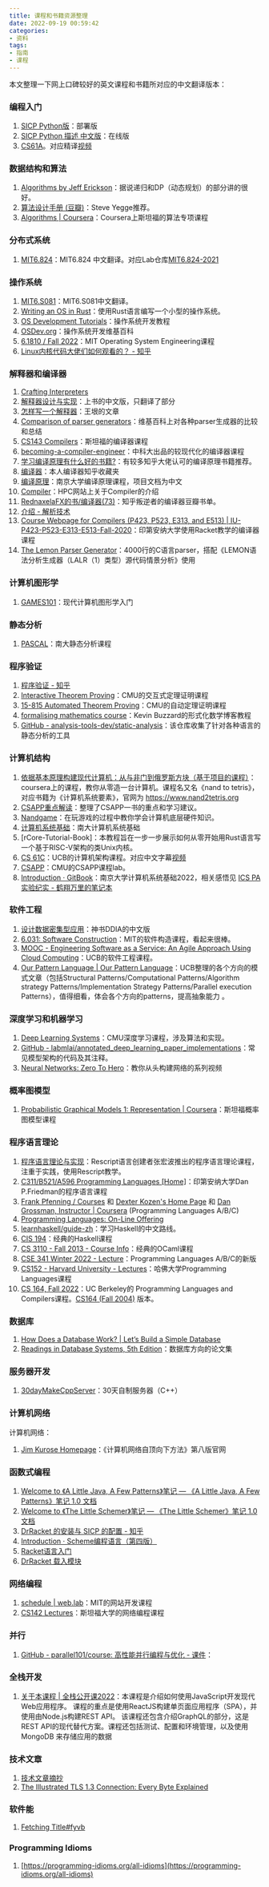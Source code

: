 ```yaml
---
title: 课程和书籍资源整理
date: 2022-09-19 00:59:42
categories:
- 资料
tags:
- 指南
- 课程
---
```

本文整理一下网上口碑较好的英文课程和书籍所对应的中文翻译版本：
<!--more-->

### 编程入门
1. [SICP Python版](https://github.com/apachecn/sicp-py-zh)：部署版
2. [SICP Python 描述 中文版](https://wizardforcel.gitbooks.io/sicp-py/content/)：在线版
3. [CS61A](https://inst.eecs.berkeley.edu/~cs61a/sp21/)。对应精译[视频](https://www.bilibili.com/video/BV1v64y1Q78o)

### 数据结构和算法
1. [Algorithms by Jeff Erickson](http://jeffe.cs.illinois.edu/teaching/algorithms/)：据说递归和DP（动态规划）的部分讲的很好。
2. [算法设计手册 (豆瓣)](https://book.douban.com/subject/4048566/)：Steve Yegge推荐。
3. [Algorithms | Coursera](https://www.coursera.org/specializations/algorithms#courses)：Coursera上斯坦福的算法专项课程

### 分布式系统
1. [MIT6.824](https://mit-public-courses-cn-translatio.gitbook.io/mit6-824/)：MIT6.824 中文翻译。对应Lab仓库[MIT6.824-2021](https://github.com/OneSizeFitsQuorum/MIT6.824-2021)

### 操作系统
1. [MIT6.S081](https://mit-public-courses-cn-translatio.gitbook.io/mit6-s081/)：MIT6.S081中文翻译。
2. [Writing an OS in Rust](https://os.phil-opp.com/)：使用Rust语言编写一个小型的操作系统。
3. [OS Development Tutorials](http://www.osdever.net/tutorials/)：操作系统开发教程
4. [OSDev.org](http://www.osdev.org/)：操作系统开发维基百科
5. [6.1810 / Fall 2022](https://pdos.csail.mit.edu/6.828/2022/index.html)：MIT Operating System Engineering课程
6. [Linux内核代码大佬们如何观看的？ - 知乎](https://www.zhihu.com/question/439569498/answer/1693330823)

### 解释器和编译器
1. [Crafting Interpreters](https://craftinginterpreters.com/contents.html)
2. [解释器设计与实现](https://zihengcat.github.io/crafting-interpreters-zh-cn/)：上书的中文版，只翻译了部分
3. [怎样写一个解释器](https://www.yinwang.org/blog-cn/2012/08/01/interpreter)：王垠的文章
4. [Comparison of parser generators](https://en.wikipedia.org/wiki/Comparison_of_parser_generators)：维基百科上对各种parser生成器的比较和总结
5. [CS143 Compilers](http://web.stanford.edu/class/cs143/)：斯坦福的编译器课程
6. [becoming-a-compiler-engineer](https://github.com/lazyparser/becoming-a-compiler-engineer)：中科大出品的较现代化的编译器课程
7. [学习编译原理有什么好的书籍?](https://www.zhihu.com/question/315313590/answer/626705164)：有较多知乎大佬认可的编译原理书籍推荐。
8. [编译器](https://www.zhihu.com/collection/699187877)：本人编译器知乎收藏夹
9. [编译原理](https://silverbullettt.bitbucket.io/courses/compiler-2022/index.html)：南京大学编译原理课程，项目文档为中文
10. [Compiler](https://hpc-wiki.info/hpc/Compiler)：HPC网站上关于Compiler的介绍
11. [RednaxelaFX的书/编译器(73)](https://book.douban.com/people/RednaxelaFX/all?sort=rating&start=0&tag=%E7%BC%96%E8%AF%91%E5%99%A8&mode=grid&tags_sort=count)：知乎叛逆者的编译器豆瓣书单。
12. [介绍 - 解析技术](http://parsing-techniques.duguying.net/)
13. [Course Webpage for Compilers (P423, P523, E313, and E513) | IU-P423-P523-E313-E513-Fall-2020](https://iucompilercourse.github.io/IU-P423-P523-E313-E513-Fall-2020/)：印第安纳大学使用Racket教学的编译器课程
14. [The Lemon Parser Generator](https://sqlite.org/src/doc/trunk/doc/lemon.html)：4000行的C语言parser，搭配《LEMON语法分析生成器（LALR（1）类型）源代码情景分析》使用

### 计算机图形学
1. [GAMES101](https://sites.cs.ucsb.edu/~lingqi/teaching/games101.html)：现代计算机图形学入门

### 静态分析
1. [PASCAL](https://pascal-group.bitbucket.io/teaching.html)：南大静态分析课程

### 程序验证
1. [程序验证 - 知乎](https://www.zhihu.com/column/c_1311359270597419008)
2. [Interactive Theorem Proving](https://www.andrew.cmu.edu/user/avigad/itp/)：CMU的交互式定理证明课程
3. [15-815 Automated Theorem Proving](https://www.cs.cmu.edu/~fp/courses/atp/)：CMU的自动定理证明课程
4. [formalising mathematics course](https://xenaproject.wordpress.com/category/imperial/formalising-mathematics-course/)：Kevin Buzzard的形式化数学博客教程
5. [GitHub - analysis-tools-dev/static-analysis](https://github.com/analysis-tools-dev/static-analysis#writing)：该仓库收集了针对各种语言的静态分析的工具

### 计算机结构
1. [依据基本原理构建现代计算机：从与非门到俄罗斯方块（基于项目的课程）](https://www.coursera.org/learn/build-a-computer)：coursera上的课程，教你从零造一台计算机。课程名又名《nand to tetris》，对应书籍为《计算机系统要素》，官网为 https://www.nand2tetris.org
2. [CSAPP重点解读](https://fengmuzi2003.gitbook.io/csapp3e/)：整理了CSAPP一书的重点和学习建议。
3. [Nandgame](https://nandgame.com/)：在玩游戏的过程中教你学会计算机底层硬件知识。
4. [计算机系统基础](https://nju-projectn.github.io/ics-pa-gitbook/ics2022/index.html)：南大计算机系统基础
5. [rCore-Tutorial-Book]：本教程旨在一步一步展示如何从零开始用Rust语言写一个基于RISC-V架构的类Unix内核。
6. [CS 61C](https://inst.eecs.berkeley.edu/~cs61c/sp22/)：UCB的计算机架构课程。对应中文字幕[视频](https://www.bilibili.com/video/BV1Lu411X7u7)
7. [CSAPP](http://csapp.cs.cmu.edu/3e/labs.html)：CMU的CSAPP课程lab。
8. [Introduction · GitBook](https://nju-projectn.github.io/ics-pa-gitbook/ics2022/)：南京大学计算机系统基础2022，相关感悟见 [ICS PA 实验纪实 - 鹤翔万里的笔记本](https://note.tonycrane.cc/cs/system/pa/)
### 软件工程
1. [设计数据密集型应用](http://ddia.vonng.com/#/)：神书DDIA的中文版
2. [6.031: Software Construction](http://web.mit.edu/6.031/www/sp21/)：MIT的软件构造课程，看起来很棒。
3. [MOOC - Engineering Software as a Service: An Agile Approach Using Cloud Computing](http://www.saasbook.info/courses)：UCB的软件工程课程。
4. [Our Pattern Language | Our Pattern Language](https://patterns.eecs.berkeley.edu/?page_id=98)：UCB整理的各个方向的模式文章（包括Structural Patterns/Computational Patterns/Algorithm strategy Patterns/Implementation Strategy Patterns/Parallel execution Patterns），值得细看，体会各个方向的patterns，提高抽象能力 。


### 深度学习和机器学习
1. [Deep Learning Systems](https://dlsyscourse.org/)：CMU深度学习课程，涉及算法和实现。
2. [GitHub - labmlai/annotated_deep_learning_paper_implementations](https://github.com/labmlai/annotated_deep_learning_paper_implementations)：常见模型架构的代码及其注释。
3. [Neural Networks: Zero To Hero](https://karpathy.ai/zero-to-hero.html)：教你从头构建网络的系列视频

### 概率图模型
1. [Probabilistic Graphical Models 1: Representation | Coursera](https://www.coursera.org/learn/probabilistic-graphical-models)：斯坦福概率图模型课程

### 程序语言理论
1. [程序语言理论与实现](https://bobzhang.github.io/courses/)：Rescript语言创建者张宏波推出的程序语言理论课程，注重于实践，使用Rescript教学。
2.  [C311/B521/A596 Programming Languages [Home]](https://cgi.luddy.indiana.edu/~c311/doku.php?id=home)：印第安纳大学Dan P.Friedman的程序语言课程
3. [Frank Pfenning / Courses](https://www.cs.cmu.edu/~fp/courses.html) 和 [Dexter Kozen's Home Page](https://www.cs.cornell.edu/~kozen/#Courses) 和 [Dan Grossman, Instructor | Coursera](https://www.coursera.org/instructor/~873260)[]() (Programming Languages A/B/C)
4. [Programming Languages: On-Line Offering](https://cs.brown.edu/courses/cs173/2012/OnLine/)
5. [learnhaskell/guide-zh](https://github.com/bitemyapp/learnhaskell/blob/master/guide-zh_CN.md)：学习Haskell的中文路线。
6. [CIS 194](https://www.seas.upenn.edu/~cis1940/spring13/lectures.html)：经典的Haskell课程
7. [CS 3110 - Fall 2013 - Course Info](http://www.cs.cornell.edu/courses/cs3110/2013fa/course_info.php)：经典的OCaml课程
8. [CSE 341 Winter 2022 - Lecture](https://sites.google.com/cs.washington.edu/cse341winter2022/lecture)：Programming Languages A/B/C的新版
9. [CS152 - Harvard University - Lectures](https://groups.seas.harvard.edu/courses/cs152/2015sp/schedule.html)：哈佛大学Programming Languages课程
10. [CS 164, Fall 2022](https://inst.eecs.berkeley.edu/~cs164/fa22/)：UC Berkeley的 Programming Languages and Compilers课程。[CS164 (Fall 2004)](https://inst.eecs.berkeley.edu/~cs164/fa04/) 版本。

### 数据库
1. [How Does a Database Work? | Let’s Build a Simple Database](https://cstack.github.io/db_tutorial/)
2. [Readings in Database Systems, 5th Edition](http://www.redbook.io/)：数据库方向的论文集

### 服务器开发
1. [30dayMakeCppServer](https://github.com/yuesong-feng/30dayMakeCppServer)：30天自制服务器（C++）

### 计算机网络
计算机网络：
1. [Jim Kurose Homepage](https://gaia.cs.umass.edu/kurose_ross/wireshark.php)：《计算机网络自顶向下方法》第八版官网

### 函数式编程
1. [Welcome to 《A Little Java, A Few Patterns》笔记 — 《A Little Java, A Few Patterns》笔记 1.0 文档](https://a-little-java-a-few-patterns.readthedocs.io/zh_CN/latest/index.html)
2. [Welcome to 《The Little Schemer》笔记 — 《The Little Schemer》笔记 1.0 文档](https://the-little-schemer.readthedocs.io/zh_CN/latest/index.html)
3. [DrRacket 的安装与 SICP 的配置 - 知乎](https://zhuanlan.zhihu.com/p/37056659)
4. [Introduction · Scheme编程语言（第四版）](https://uternet.gitbooks.io/tspl-v4-cn/content/)
5. [Racket语言入门](https://tyrchen.github.io/racket-book/begin.html)
6. [DrRacket 载入模块](http://xbluer.github.io/note/2013/12/04/drracket_include_module/)

### 网络编程
1. [schedule | web.lab](https://weblab.mit.edu/schedule/)：MIT的网站开发课程
2. [CS142 Lectures](https://web.stanford.edu/class/cs142/lectures.html)：斯坦福大学的网络编程课程

### 并行
1. [GitHub - parallel101/course: 高性能并行编程与优化 - 课件](https://github.com/parallel101/course)：

### 全栈开发
1. [关于本课程 | 全栈公开课2022](https://fullstackopen.com/zh/about)：本课程是介绍如何使用JavaScript开发现代Web应用程序。 课程的重点是使用ReactJS构建单页面应用程序（SPA），并使用由Node.js构建REST API。 该课程还包含介绍GraphQL的部分，这是REST API的现代替代方案。课程还包括测试、配置和环境管理，以及使用 MongoDB 来存储应用的数据

### 技术文章
1. [技术文章摘抄](http://learn.lianglianglee.com/)
2. [The Illustrated TLS 1.3 Connection: Every Byte Explained](https://tls13.xargs.org/)

### 软件能
1. [Fetching Title#fyvb](https://www.figma.com/best-practices/team-file-organization/)

### Programming Idioms
1. [https://programming-idioms.org/all-idioms](https://programming-idioms.org/all-idioms)









